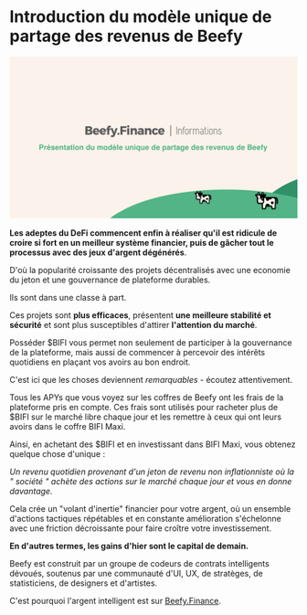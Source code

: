 # Introduction du modèle unique de partage des revenus de Beefy

![](../../.gitbook/assets/bulletin-introducing-beefys-unique-revenue-share-model.png)

**Les adeptes du DeFi commencent enfin à réaliser qu'il est ridicule de croire si fort en un meilleur système financier, puis de gâcher tout le processus avec des jeux d'argent dégénérés**.

D'où la popularité croissante des projets décentralisés avec une economie du jeton et une gouvernance de plateforme durables.

Ils sont dans une classe à part.

Ces projets sont **plus efficaces**, présentent **une meilleure stabilité et sécurité** et sont plus susceptibles d'attirer **l'attention du marché**.

Posséder $BIFI vous permet non seulement de participer à la gouvernance de la plateforme, mais aussi de commencer à percevoir des intérêts quotidiens en plaçant vos avoirs au bon endroit.

C'est ici que les choses deviennent _remarquables_ - écoutez attentivement.

Tous les APYs que vous voyez sur les coffres de Beefy ont les frais de la plateforme pris en compte. Ces frais sont utilisés pour racheter plus de $BIFI sur le marché libre chaque jour et les remettre à ceux qui ont leurs avoirs dans le coffre BIFI Maxi.

Ainsi, en achetant des $BIFI et en investissant dans BIFI Maxi, vous obtenez quelque chose d'unique :

_Un revenu quotidien provenant d'un jeton de revenu non inflationniste où la " société " achète des actions sur le marché chaque jour et vous en donne davantage._

Cela crée un "volant d'inertie" financier pour votre argent, où un ensemble d'actions tactiques répétables et en constante amélioration s'échelonne avec une friction décroissante pour faire croître votre investissement.

**En d'autres termes, les gains d'hier sont le capital de demain.**

Beefy est construit par un groupe de codeurs de contrats intelligents dévoués, soutenus par une communauté d'UI, UX, de stratèges, de statisticiens, de designers et d'artistes.

C'est pourquoi l'argent intelligent est sur [Beefy.Finance](https://www.beefy.finance/).
